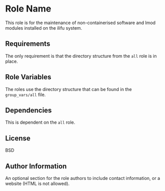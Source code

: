 Role Name
=========

This role is for the maintenance of non-containerised software and lmod modules installed on the ilifu system.

Requirements
------------

The only requirement is that the directory structure from the `all` role is in place.

Role Variables
--------------

The roles use the directory structure that can be found in the `group_vars/all` file.

Dependencies
------------

This is dependent on the `all` role.

<!-- Example Playbook
----------------

Including an example of how to use your role (for instance, with variables passed in as parameters) is always nice for users too:

    - hosts: servers
      roles:
         - { role: username.rolename, x: 42 } -->

License
-------

BSD

Author Information
------------------

An optional section for the role authors to include contact information, or a website (HTML is not allowed).
